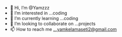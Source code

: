 - 👋 Hi, I’m @Yamzzz
- 👀 I’m interested in ...coding 
- 🌱 I’m currently learning ...coding
- 💞️ I’m looking to collaborate on ...projects 
- 📫 How to reach me ...yamkelamaseti2@gmail.com

<!---
Yamzzz/Yamzzz is a ✨ special ✨ repository because its `README.md` (this file) appears on your GitHub profile.
You can click the Preview link to take a look at your changes.
--->

